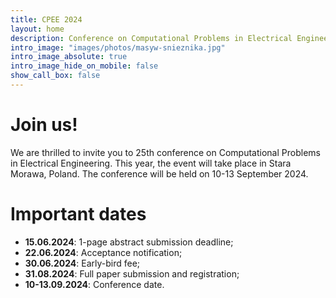 ```yaml
---
title: CPEE 2024
layout: home
description: Conference on Computational Problems in Electrical Engineering
intro_image: "images/photos/masyw-snieznika.jpg"
intro_image_absolute: true
intro_image_hide_on_mobile: false
show_call_box: false
---
```


# Join us!

We are thrilled to invite you to 25th conference on Computational Problems
in Electrical Engineering. This year, the event will take place in Stara Morawa,
Poland. The conference will be held on 10-13 September 2024.

# Important dates

* **15.06.2024**: 1-page abstract submission deadline;
* **22.06.2024**: Acceptance notification;
* **30.06.2024**: Early-bird fee;
* **31.08.2024**: Full paper submission and registration;
* **10-13.09.2024**: Conference date. 
